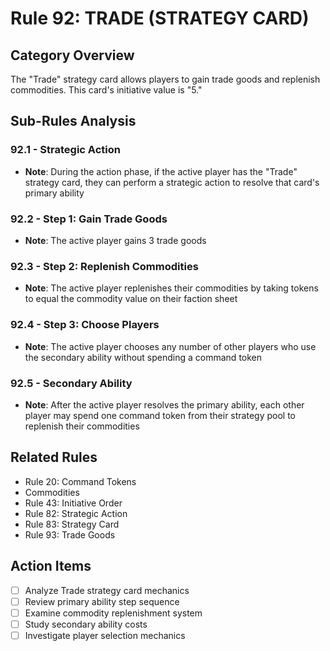 # Rule 92: TRADE (STRATEGY CARD)

## Category Overview
The "Trade" strategy card allows players to gain trade goods and replenish commodities. This card's initiative value is "5."

## Sub-Rules Analysis

### 92.1 - Strategic Action
- **Note**: During the action phase, if the active player has the "Trade" strategy card, they can perform a strategic action to resolve that card's primary ability

### 92.2 - Step 1: Gain Trade Goods
- **Note**: The active player gains 3 trade goods

### 92.3 - Step 2: Replenish Commodities
- **Note**: The active player replenishes their commodities by taking tokens to equal the commodity value on their faction sheet

### 92.4 - Step 3: Choose Players
- **Note**: The active player chooses any number of other players who use the secondary ability without spending a command token

### 92.5 - Secondary Ability
- **Note**: After the active player resolves the primary ability, each other player may spend one command token from their strategy pool to replenish their commodities

## Related Rules
- Rule 20: Command Tokens
- Commodities
- Rule 43: Initiative Order
- Rule 82: Strategic Action
- Rule 83: Strategy Card
- Rule 93: Trade Goods

## Action Items
- [ ] Analyze Trade strategy card mechanics
- [ ] Review primary ability step sequence
- [ ] Examine commodity replenishment system
- [ ] Study secondary ability costs
- [ ] Investigate player selection mechanics
